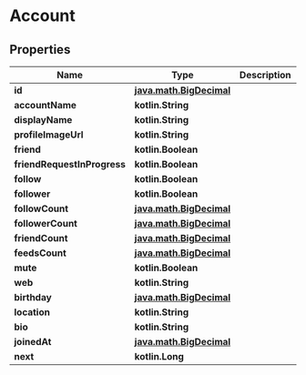
# Account

## Properties
Name | Type | Description | Notes
------------ | ------------- | ------------- | -------------
**id** | [**java.math.BigDecimal**](java.math.BigDecimal.md) |  | 
**accountName** | **kotlin.String** |  | 
**displayName** | **kotlin.String** |  |  [optional]
**profileImageUrl** | **kotlin.String** |  |  [optional]
**friend** | **kotlin.Boolean** |  | 
**friendRequestInProgress** | **kotlin.Boolean** |  | 
**follow** | **kotlin.Boolean** |  | 
**follower** | **kotlin.Boolean** |  | 
**followCount** | [**java.math.BigDecimal**](java.math.BigDecimal.md) |  |  [optional]
**followerCount** | [**java.math.BigDecimal**](java.math.BigDecimal.md) |  |  [optional]
**friendCount** | [**java.math.BigDecimal**](java.math.BigDecimal.md) |  |  [optional]
**feedsCount** | [**java.math.BigDecimal**](java.math.BigDecimal.md) |  |  [optional]
**mute** | **kotlin.Boolean** |  | 
**web** | **kotlin.String** |  |  [optional]
**birthday** | [**java.math.BigDecimal**](java.math.BigDecimal.md) |  |  [optional]
**location** | **kotlin.String** |  |  [optional]
**bio** | **kotlin.String** |  |  [optional]
**joinedAt** | [**java.math.BigDecimal**](java.math.BigDecimal.md) |  |  [optional]
**next** | **kotlin.Long** |  | 



